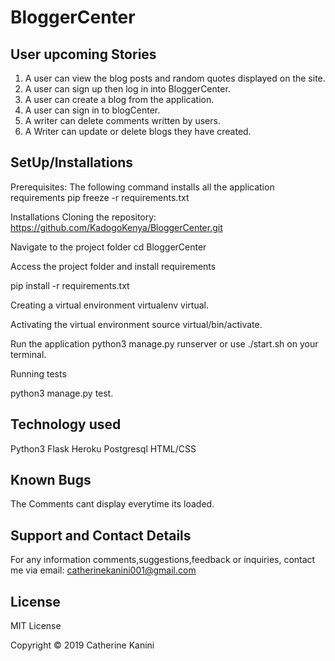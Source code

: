 # BloggerCenter
## User upcoming Stories
1. A user can view the blog posts and random quotes displayed on the site.
2. A user can sign up then log in into BloggerCenter.
3. A user can create a blog from the application.
4. A user can sign in to blogCenter.
5. A writer can delete comments written by users.
6. A Writer can update or delete blogs they have created.

## SetUp/Installations
Prerequisites: The following command installs all the application requirements pip freeze -r requirements.txt

Installations
Cloning the repository: https://github.com/KadogoKenya/BloggerCenter.git

Navigate to the project folder cd BloggerCenter

Access the project folder and install requirements

pip install -r requirements.txt

Creating a virtual environment virtualenv virtual.

Activating the virtual environment source virtual/bin/activate.

Run the application python3 manage.py runserver or use ./start.sh on your terminal.

Running tests

python3 manage.py test.

## Technology used
Python3
Flask
Heroku
Postgresql
HTML/CSS

## Known Bugs
The Comments cant display everytime its loaded.

## Support and Contact Details
For any information comments,suggestions,feedback or inquiries, contact me via email: catherinekanini001@gmail.com

## License
MIT License

Copyright © 2019 Catherine Kanini